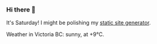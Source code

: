 ### Hi there :wave:

It's Saturday! I might be polishing my [static site generator](https://github.com/bewuethr/pandoc-bash-blog).

Weather in Victoria BC: sunny, at +9°C.

